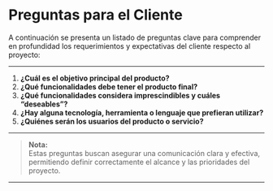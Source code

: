 # Preguntas para el Cliente

A continuación se presenta un listado de preguntas clave para comprender en profundidad los requerimientos y expectativas del cliente respecto al proyecto:

---

1. **¿Cuál es el objetivo principal del producto?**
2. **¿Qué funcionalidades debe tener el producto final?**
3. **¿Qué funcionalidades considera imprescindibles y cuáles “deseables”?**
4. **¿Hay alguna tecnología, herramienta o lenguaje que prefieran utilizar?**
5. **¿Quiénes serán los usuarios del producto o servicio?**

---

> **Nota:**  
> Estas preguntas buscan asegurar una comunicación clara y efectiva, permitiendo definir correctamente el alcance y las prioridades del proyecto.

---